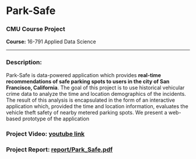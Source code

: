 # Park-Safe
### CMU Course Project
**Course:** 16-791 Applied Data Science

--------------------------------------------
### Description:

Park-Safe is data-powered application which provides **real-time recommendations of safe parking spots to users in the city of San Francisco, California**. The goal of this project is to use historical vehicular crime data to analyze the time and location demographics of the incidents. The result of this analysis is encapsulated in the form of an interactive application which, provided the time and location information, evaluates the vehicle theft safety of nearby metered parking spots. We present a web-based prototype of the application

### Project Video: [youtube link](https://www.youtube.com/watch?v=F9FsRj7b0oI)

### Project Report: [report/Park_Safe.pdf](https://github.com/imVivekGupta/Park-Safe/blob/main/report/Park_Safe.pdf)
